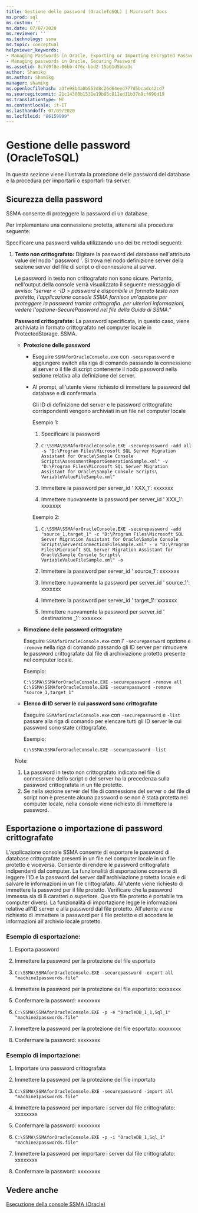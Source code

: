 ```yaml
---
title: Gestione delle password (OracleToSQL) | Microsoft Docs
ms.prod: sql
ms.custom: ''
ms.date: 07/07/2020
ms.reviewer: ''
ms.technology: ssma
ms.topic: conceptual
helpviewer_keywords:
- Managing Passwords in Oracle, Exporting or Importing Encrypted Password
- Managing passwords in Oracle, Securing Password
ms.assetid: 8c7d9f8e-06bb-476c-bbd2-15b61d5bba3c
author: Shamikg
ms.author: Shamikg
manager: shamikg
ms.openlocfilehash: a3fe98b4a0b552d8c26d64eed777d5bcadc42cd7
ms.sourcegitcommit: 21c14308b1531e19b95c811ed11b37b9cf696d19
ms.translationtype: MT
ms.contentlocale: it-IT
ms.lasthandoff: 07/09/2020
ms.locfileid: "86159999"
---
```

# <a name="managing-passwords-oracletosql"></a>Gestione delle password (OracleToSQL)
In questa sezione viene illustrata la protezione delle password del database e la procedura per importarli o esportarli tra server.

## <a name="securing-password"></a>Sicurezza della password  
SSMA consente di proteggere la password di un database.  
  
Per implementare una connessione protetta, attenersi alla procedura seguente:  
  
Specificare una password valida utilizzando uno dei tre metodi seguenti:  
  
1.  **Testo non crittografato:** Digitare la password del database nell'attributo value del nodo ' password '. Si trova nel nodo definizione server della sezione server del file di script o di connessione al server.  
  
    Le password in testo non crittografato non sono sicure. Pertanto, nell'output della console verrà visualizzato il seguente messaggio di avviso: *"server &lt; -ID &gt; password è disponibile in formato testo non protetto, l'applicazione console SSMA fornisce un'opzione per proteggere la password tramite crittografia. per ulteriori informazioni, vedere l'opzione-SecurePassword nel file della Guida di SSMA."*  
  
    **Password crittografate:** La password specificata, in questo caso, viene archiviata in formato crittografato nel computer locale in ProtectedStorage. SSMA.  
  
    -   **Protezione delle password**  
  
        -   Eseguire `SSMAforOracleConsole.exe` con `-securepassword` e aggiungere switch alla riga di comando passando la connessione al server o il file di script contenente il nodo password nella sezione relativa alla definizione del server.  
  
        -   Al prompt, all'utente viene richiesto di immettere la password del database e di confermarla.  
  
            Gli ID di definizione del server e le password crittografate corrispondenti vengono archiviati in un file nel computer locale  
            
            Esempio 1:  
            
            1. Specificare la password
                
            2. `C:\SSMA\SSMAforOracleConsole.EXE -securepassword -add all -s "D:\Program Files\Microsoft SQL Server Migration Assistant for Oracle\Sample Console Scripts\AssessmentReportGenerationSample.xml" -v "D:\Program Files\Microsoft SQL Server Migration Assistant for Oracle\Sample Console Scripts\ VariableValueFileSample.xml"`
                
            3. Immettere la password per server_id ' XXX_1': xxxxxxx
                
            4. Immettere nuovamente la password per server_id ' XXX_1': xxxxxxx
            
            Esempio 2:
            
            1. `C:\SSMA\SSMAforOracleConsole.EXE -securepassword -add "source_1,target_1" -c "D:\Program Files\Microsoft SQL Server Migration Assistant for Oracle\Sample Console Scripts\ServersConnectionFileSample.xml" - v "D:\Program Files\Microsoft SQL Server Migration Assistant for Oracle\Sample Console Scripts\ VariableValueFileSample.xml" -o`

            2. Immettere la password per server_id ' source_1': xxxxxxx

            3. Immettere nuovamente la password per server_id ' source_1': xxxxxxx

            4. Immettere la password per server_id ' target_1': xxxxxxx

            5. Immettere nuovamente la password per server_id ' destinazione _1': xxxxxxx  
    
    -   **Rimozione delle password crittografate**  
  
        Eseguire `SSMAforOracleConsole.exe` con l' `-securepassword` opzione e `-remove` nella riga di comando passando gli ID server per rimuovere le password crittografate dal file di archiviazione protetto presente nel computer locale.  
        
        Esempio:  

        ```console
        C:\SSMA\SSMAforOracleConsole.EXE -securepassword -remove all
        C:\SSMA\SSMAforOracleConsole.EXE -securepassword -remove "source_1,target_1"  
        ```

    -   **Elenco di ID server le cui password sono crittografate**  
  
        Eseguire `SSMAforOracleConsole.exe` con `-securepassword` e `-list` passare alla riga di comando per elencare tutti gli ID server le cui password sono state crittografate.  
  
        Esempio:  

        ```console
        C:\SSMA\SSMAforOracleConsole.EXE -securepassword -list  
        ```
  
    > [!NOTE]  
    > 1.  La password in testo non crittografato indicato nel file di connessione dello script o del server ha la precedenza sulla password crittografata in un file protetto.  
    > 2.  Se nella sezione server del file di connessione del server o del file di script non è presente alcuna password o se non è stata protetta nel computer locale, nella console viene richiesto di immettere la password.  
  
## <a name="exporting-or-importing-encrypted-passwords"></a>Esportazione o importazione di password crittografate  
L'applicazione console SSMA consente di esportare le password di database crittografate presenti in un file nel computer locale in un file protetto e viceversa. Consente di rendere le password crittografate indipendenti dal computer. La funzionalità di esportazione consente di leggere l'ID e la password del server dall'archiviazione protetta locale e di salvare le informazioni in un file crittografato. All'utente viene richiesto di immettere la password per il file protetto. Verificare che la password immessa sia di 8 caratteri o superiore. Questo file protetto è portabile tra computer diversi. La funzionalità di importazione legge le informazioni relative all'ID server e alla password dal file protetto. All'utente viene richiesto di immettere la password per il file protetto e di accodare le informazioni all'archivio locale protetto.  
  
### <a name="export-example"></a>Esempio di esportazione:  

1. Esporta password

2. Immettere la password per la protezione del file esportato

3. `C:\SSMA\SSMAforOracleConsole.EXE -securepassword -export all "machine1passwords.file"`

4. Immettere la password per la protezione del file esportato: xxxxxxxx

5. Confermare la password: xxxxxxxx

6. `C:\SSMA\SSMAforOracleConsole.EXE -p -e "OracleDB_1_1,Sql_1" "machine2passwords.file"`

7. Immettere la password per la protezione del file esportato: xxxxxxxx

8. Confermare la password: xxxxxxxx  

### <a name="import-example"></a>Esempio di importazione:  

1. Importare una password crittografata

2. Immettere la password per la protezione del file importato

3. `C:\SSMA\SSMAforOracleConsole.EXE -securepassword -import all "machine1passwords.file"`

4. Immettere la password per importare i server dal file crittografato: xxxxxxxx

5. Confermare la password: xxxxxxxx

6. `C:\SSMA\SSMAforOracleConsole.EXE -p -i "OracleDB_1,Sql_1" "machine2passwords.file"`

7. Immettere la password per importare i server dal file crittografato: xxxxxxxx

8. Confermare la password: xxxxxxxx  

## <a name="see-also"></a>Vedere anche  
[Esecuzione della console SSMA (Oracle)](https://msdn.microsoft.com/7228ccba-c69f-4b4c-8664-01a2750183c5)  
  
